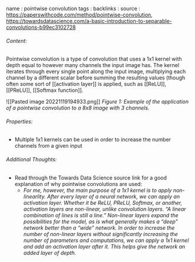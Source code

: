 name : pointwise convolution
tags : 
backlinks : 
source : https://paperswithcode.com/method/pointwise-convolution, https://towardsdatascience.com/a-basic-introduction-to-separable-convolutions-b99ec3102728

###### Content:
Pointwise convolution is a type of convolution that uses a 1x1 kernel with depth equal to however many channels the input image has. The kernel iterates through every single point along the input image, multiplying each channel by a different scalar before summing the resulting values (though often some sort of [[activation layer]] is applied, such as [[ReLU]], [[PReLU]], [[Softmax function]].

![[Pasted image 20221119194933.png]]
*Figure 1: Example of the application of a pointwise convolution to a 8x8 image with 3 channels.*

###### Properties:
- Multiple 1x1 kernels can be used in order to increase the number channels from a given input

###### Additional Thoughts:
- Read through the Towards Data Science source link for a good explanation of why pointwise convolutions are used:
	- *For me, however, the main purpose of a 1x1 kernel is to apply non-linearlity. After every layer of a neural network, we can apply an activation layer. Whether it be ReLU, PReLU, Softmax, or another, activation layers are non-linear, unlike convolution layers. “A linear combination of lines is still a line.” Non-linear layers expand the possibilities for the model, as is what generally makes a “deep” network better than a “wide” network. In order to increase the number of non-linear layers without significantly increasing the number of parameters and computations, we can apply a 1x1 kernel and add an activation layer after it. This helps give the network an added layer of depth.*